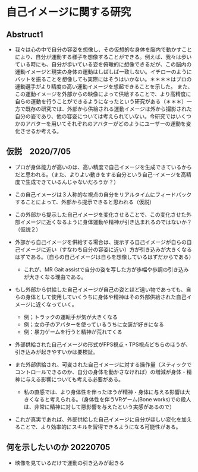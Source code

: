 # 自己イメージに関する研究
## Abstruct1
- 我々は心の中で自分の容姿を想像し、その仮想的な身体を脳内で動かすことにより、自分が運動する様子を想像することができる。例えば、我々は歩いている時にも、自分が歩いている姿を俯瞰的に想像できるだが、この脳内の運動イメージと現実の身体の運動はしばしば一致しない。イチローのようにバットを振ることを想像しても実際にはそうはいかない。＊＊＊＊はプロの運動選手がより精度の高い運動イメージを想起できることを示した。
また、この運動イメージを外部からの映像によって供給することで、より高精度に自らの運動を行うことができるようになったという研究がある（＊＊＊）一方で既存の研究では、外部から供給される運動イメージは外から撮影された自分の姿であり、他の容姿については考えられていない。今研究ではいくつかのアバターを用いてそれぞれのアバターがどのようにユーザーの運動を変化させるか考える。

## 仮説　2020/7/05
- プロが身体能力が高いのは、高い精度で自己イメージを生成できているからだと思われる。（また、よりよい動きをする自分という自己-イメージを高精度で生成できているんじゃないだろうか？）
- この自己イメージは３人称的な視点の自分をリアルタイムにフィードバックすることによって、外部から提示できると思われる（仮説）
- この外部から提示した自己イメージを変化させることで、この変化させた外部イメージに近くなるように身体運動や精神が引き込まれるのではないか？（仮説２）
- 外部から自己イメージを供給する場合は、提示する自己イメージが自らの自己イメージに近い（すなわち自分の容姿に近い）方が引き込みが大きくなるはずである。（自らの自己イメージは自らを想像しているはずだからである）
    - これが、MR Gait assistで自分の姿を写した方が歩幅や歩調の引き込みが大きくなる理由である。

- もし外部から供給した自己イメージが自己の姿とほど遠い物であっても、自らの身体として使用していくうちに身体や精神はその外部供給された自己イメージに近くなっていく。
    - 例；トラックの運転手が気が大きくなる
    - 例；女の子のアバターを使っているうちに女装が好きになる
    - 例：暴力ゲームを行うと精神が荒れてくる

- 外部供給された自己イメージの形式がFPS視点・TPS視点どちらのほうが、引き込みが起きやすいかは要検証。
- また外部供給され、可変された自己イメージに対する操作量（スティックでコントロールできるのか、自分の身体を動かさなければ）の増減が身体・精神に与える影響についても考える必要がある。
    - 私の直感では、より身体性を伴ったほうが精神・身体に与える影響は大きくなると考えられる。（身体性を伴うVRゲーム(Bone works)での殺人は、非常に精神に対して悪影響を与えたという実感があるので）
- これが真実であれば、外部供給した自己イメージに自分がほしい変化を加えることで、より効率的にスキルを習得できるようになる可能性がある。

## 何を示したいのか 20220705
- 映像を見ているだけで運動の引き込みが起きる